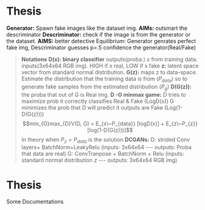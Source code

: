 # Thesis
**Generator:** Spawn fake images like the dataset img. **AIMs:** outsmart the descriminator 
**Descriminator:** check if the image is from the generator or the dataset. **AIMS:** better detective
Equilibrium: Generator genrates perfect fake img, Descriminator guesses  p=.5 confidence  the generator(Real/Fake)
>**Notations**
**D(x): binary classifier**  outputs(proba.) x from training data. inputs(3x64x64 RGB img). HIGH if x real, LOW if x fake
**z:** latent space vector from standard normal distribution.
**G(z):** maps z to data-space. Estimate the distribution that the training data is from ($P_{data}$) so to generate fake samples from the estimated distribution ($P_{g}$)
**D(G(z)):** the proba that out of G is Real img. 
**D -G minmax game:** D tries to maximize prob it correctly classifies Real & Fake (LogD(x)) 
        G minimizes the prob that D will predict it outputs are Fake (Log(1-D(G(z))))
$$min_{G}max_{D}V(D, G) = E_{x\~P_{data}} [logD(x)] + E_{z\~P_{z}}[log(1-D(G(z)))]$$
In theory when $P_{z}=P_{data}$ is the solution
> **DCGANs:**
D: strided Conv layers+ BatchNorm+LeakyRelu (inputs: 3x64x64 --- outputs: Proba that data are real)
G: ConvTranpose + BatchNorm + Relu (inputs: standard normal distribution _z_ --- outputs: 3x64x64 RGB img)
# Thesis
Some Documentations
